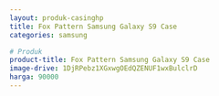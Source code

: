 ```yaml
---
layout: produk-casinghp
title: Fox Pattern Samsung Galaxy S9 Case
categories: samsung

# Produk
product-title: Fox Pattern Samsung Galaxy S9 Case
image-drive: 1DjRPebz1XGxwgOEdQZENUF1wxBulclrD
harga: 90000
---
```


